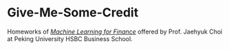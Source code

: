 # Give-Me-Some-Credit
Homeworks of [*Machine Learning for Finance*](https://github.com/PHBS/MLF) offered by Prof. Jaehyuk Choi at Peking University HSBC Business School.
